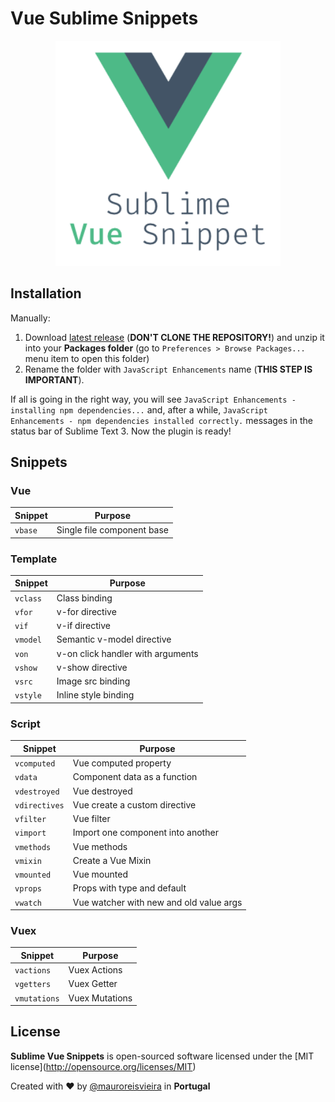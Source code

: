# Vue Sublime Snippets

<p align="center"><img src="assets/vue-logo.png" width="360"/></p>

## Installation

Manually:

1. Download [latest release](https://github.com/pichillilorenzo/JavaScriptEnhancements/releases) (**DON'T CLONE THE REPOSITORY!**) and unzip it into your **Packages folder** (go to `Preferences > Browse Packages...` menu item to open this folder)
2. Rename the folder with `JavaScript Enhancements` name (**THIS STEP IS IMPORTANT**).

If all is going in the right way, you will see `JavaScript Enhancements - installing npm dependencies...` and, after a while, `JavaScript Enhancements - npm dependencies installed correctly.` messages in the status bar of Sublime Text 3. Now the plugin is ready!

## Snippets

### Vue

| Snippet | Purpose                    |
| ------- | -------------------------- |
| `vbase` | Single file component base |

### Template

| Snippet           | Purpose                             |
| ----------------- | ----------------------------------- |
| `vclass`          | Class binding                       |
| `vfor`            | v-for directive                     |
| `vif`            | v-if directive                     |
| `vmodel`          | Semantic v-model directive          |
| `von`             | v-on click handler with arguments   |
| `vshow`            | v-show directive                     |
| `vsrc`            | Image src binding                   |
| `vstyle`          | Inline style binding                |

### Script

| Snippet          | Purpose                                                                  |
| ---------------- | ------------------------------------------------------------------------ |
| `vcomputed`      | Vue computed property                                                    |
| `vdata`          | Component data as a function                                             |
| `vdestroyed`        | Vue destroyed                                                               |
| `vdirectives`      | Vue create a custom directive                                            |
| `vfilter`        | Vue filter                                                               |
| `vimport`        | Import one component into another                                        |
| `vmethods`        | Vue methods                                                               |
| `vmixin`         | Create a Vue Mixin                                                       |
| `vmounted`        | Vue mounted                                                               |
| `vprops`         | Props with type and default                                              |
| `vwatch`       | Vue watcher with new and old value args                                  |

### Vuex

| Snippet         | Purpose                        |
| --------------- | ------------------------------ |
| `vactions`       | Vuex Actions                    |
| `vgetters`       | Vuex Getter                    |
| `vmutations`     | Vuex Mutations                  |


## License

**Sublime Vue Snippets** is open-sourced software licensed under the \[MIT license\](http://opensource.org/licenses/MIT)

Created with ♥️ by [@mauroreisvieira](https://twitter.com/mauroreisvieira) in **Portugal**
